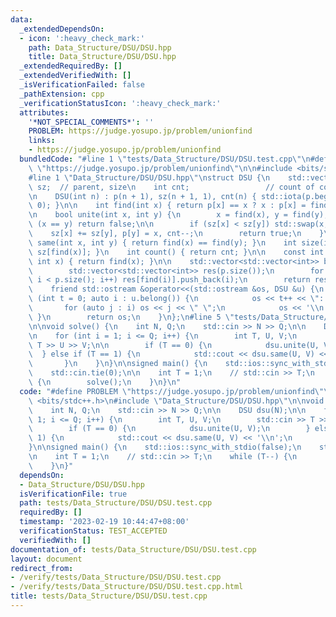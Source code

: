 ```yaml
---
data:
  _extendedDependsOn:
  - icon: ':heavy_check_mark:'
    path: Data_Structure/DSU/DSU.hpp
    title: Data_Structure/DSU/DSU.hpp
  _extendedRequiredBy: []
  _extendedVerifiedWith: []
  _isVerificationFailed: false
  _pathExtension: cpp
  _verificationStatusIcon: ':heavy_check_mark:'
  attributes:
    '*NOT_SPECIAL_COMMENTS*': ''
    PROBLEM: https://judge.yosupo.jp/problem/unionfind
    links:
    - https://judge.yosupo.jp/problem/unionfind
  bundledCode: "#line 1 \"tests/Data_Structure/DSU/DSU.test.cpp\"\n#define PROBLEM\
    \ \"https://judge.yosupo.jp/problem/unionfind\"\n\n#include <bits/stdc++.h>\n\
    #line 1 \"Data_Structure/DSU/DSU.hpp\"\nstruct DSU {\n    std::vector<int> p,\
    \ sz;  // parent, size\n    int cnt;                 // count of connected components\n\
    \n    DSU(int n) : p(n + 1), sz(n + 1, 1), cnt(n) { std::iota(p.begin(), p.end(),\
    \ 0); }\n\n    int find(int x) { return p[x] == x ? x : p[x] = find(p[x]); }\n\
    \n    bool unite(int x, int y) {\n        x = find(x), y = find(y);\n        if\
    \ (x == y) return false;\n\n        if (sz[x] < sz[y]) std::swap(x, y);\n    \
    \    sz[x] += sz[y], p[y] = x, cnt--;\n        return true;\n    }\n\n    bool\
    \ same(int x, int y) { return find(x) == find(y); }\n    int size(int x) { return\
    \ sz[find(x)]; }\n    int count() { return cnt; }\n\n    const int operator[](const\
    \ int x) { return find(x); }\n\n    std::vector<std::vector<int>> belong() {\n\
    \        std::vector<std::vector<int>> res(p.size());\n        for (int i = 0;\
    \ i < p.size(); i++) res[find(i)].push_back(i);\n        return res;\n    }\n\n\
    \    friend std::ostream &operator<<(std::ostream &os, DSU &u) {\n        for\
    \ (int t = 0; auto i : u.belong()) {\n            os << t++ << \": \";\n     \
    \       for (auto j : i) os << j << \" \";\n            os << '\\n';\n       \
    \ }\n        return os;\n    }\n};\n#line 5 \"tests/Data_Structure/DSU/DSU.test.cpp\"\
    \n\nvoid solve() {\n    int N, Q;\n    std::cin >> N >> Q;\n\n    DSU dsu(N);\n\
    \n    for (int i = 1; i <= Q; i++) {\n        int T, U, V;\n        std::cin >>\
    \ T >> U >> V;\n\n        if (T == 0) {\n            dsu.unite(U, V);\n      \
    \  } else if (T == 1) {\n            std::cout << dsu.same(U, V) << '\\n';\n \
    \       }\n    }\n}\n\nsigned main() {\n    std::ios::sync_with_stdio(false);\n\
    \    std::cin.tie(0);\n\n    int T = 1;\n    // std::cin >> T;\n    while (T--)\
    \ {\n        solve();\n    }\n}\n"
  code: "#define PROBLEM \"https://judge.yosupo.jp/problem/unionfind\"\n\n#include\
    \ <bits/stdc++.h>\n#include \"Data_Structure/DSU/DSU.hpp\"\n\nvoid solve() {\n\
    \    int N, Q;\n    std::cin >> N >> Q;\n\n    DSU dsu(N);\n\n    for (int i =\
    \ 1; i <= Q; i++) {\n        int T, U, V;\n        std::cin >> T >> U >> V;\n\n\
    \        if (T == 0) {\n            dsu.unite(U, V);\n        } else if (T ==\
    \ 1) {\n            std::cout << dsu.same(U, V) << '\\n';\n        }\n    }\n\
    }\n\nsigned main() {\n    std::ios::sync_with_stdio(false);\n    std::cin.tie(0);\n\
    \n    int T = 1;\n    // std::cin >> T;\n    while (T--) {\n        solve();\n\
    \    }\n}"
  dependsOn:
  - Data_Structure/DSU/DSU.hpp
  isVerificationFile: true
  path: tests/Data_Structure/DSU/DSU.test.cpp
  requiredBy: []
  timestamp: '2023-02-19 10:44:47+08:00'
  verificationStatus: TEST_ACCEPTED
  verifiedWith: []
documentation_of: tests/Data_Structure/DSU/DSU.test.cpp
layout: document
redirect_from:
- /verify/tests/Data_Structure/DSU/DSU.test.cpp
- /verify/tests/Data_Structure/DSU/DSU.test.cpp.html
title: tests/Data_Structure/DSU/DSU.test.cpp
---
```


